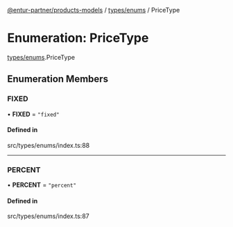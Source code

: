 [@entur-partner/products-models](../README.md) / [types/enums](../modules/types_enums.md) / PriceType

# Enumeration: PriceType

[types/enums](../modules/types_enums.md).PriceType

## Enumeration Members

### FIXED

• **FIXED** = ``"fixed"``

#### Defined in

src/types/enums/index.ts:88

___

### PERCENT

• **PERCENT** = ``"percent"``

#### Defined in

src/types/enums/index.ts:87
